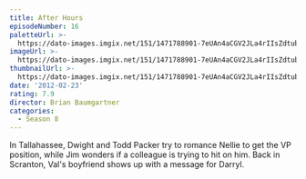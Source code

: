 ```yaml
---
title: After Hours
episodeNumber: 16
paletteUrl: >-
  https://dato-images.imgix.net/151/1471788901-7eUAn4aCGV2JLa4rIIsZdtub8A.jpg?auto=enhance&ch=DPR%2CWidth&palette=json
imageUrl: >-
  https://dato-images.imgix.net/151/1471788901-7eUAn4aCGV2JLa4rIIsZdtub8A.jpg?auto=compress%2Cformat&ch=DPR%2CWidth&w=500
thumbnailUrl: >-
  https://dato-images.imgix.net/151/1471788901-7eUAn4aCGV2JLa4rIIsZdtub8A.jpg?auto=enhance&ch=DPR%2CWidth&fit=crop&fm=jpg&h=280&w=500
date: '2012-02-23'
rating: 7.9
director: Brian Baumgartner
categories:
  - Season 8
---
```


In Tallahassee, Dwight and Todd Packer try to romance Nellie to get the VP position, while Jim wonders if a colleague is trying to hit on him. Back in Scranton, Val's boyfriend shows up with a message for Darryl.